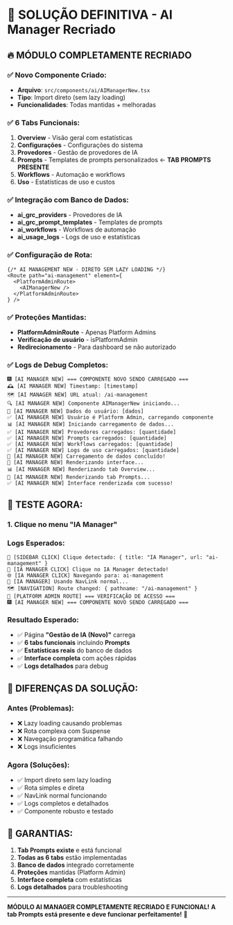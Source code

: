 # 🎯 SOLUÇÃO DEFINITIVA - AI Manager Recriado

## 🔥 **MÓDULO COMPLETAMENTE RECRIADO**

### ✅ **Novo Componente Criado:**
- **Arquivo**: `src/components/ai/AIManagerNew.tsx`
- **Tipo**: Import direto (sem lazy loading)
- **Funcionalidades**: Todas mantidas + melhoradas

### ✅ **6 Tabs Funcionais:**
1. **Overview** - Visão geral com estatísticas
2. **Configurações** - Configurações do sistema
3. **Provedores** - Gestão de provedores de IA
4. **Prompts** - Templates de prompts personalizados ← **TAB PROMPTS PRESENTE**
5. **Workflows** - Automação e workflows
6. **Uso** - Estatísticas de uso e custos

### ✅ **Integração com Banco de Dados:**
- **ai_grc_providers** - Provedores de IA
- **ai_grc_prompt_templates** - Templates de prompts
- **ai_workflows** - Workflows de automação
- **ai_usage_logs** - Logs de uso e estatísticas

### ✅ **Configuração de Rota:**
```tsx
{/* AI MANAGEMENT NEW - DIRETO SEM LAZY LOADING */}
<Route path="ai-management" element={
  <PlatformAdminRoute>
    <AIManagerNew />
  </PlatformAdminRoute>
} />
```

### ✅ **Proteções Mantidas:**
- **PlatformAdminRoute** - Apenas Platform Admins
- **Verificação de usuário** - isPlatformAdmin
- **Redirecionamento** - Para dashboard se não autorizado

### ✅ **Logs de Debug Completos:**
```
🎆 [AI MANAGER NEW] === COMPONENTE NOVO SENDO CARREGADO ===
🕰️ [AI MANAGER NEW] Timestamp: [timestamp]
🗺️ [AI MANAGER NEW] URL atual: /ai-management
🔍 [AI MANAGER NEW] Componente AIManagerNew iniciando...
🤖 [AI MANAGER NEW] Dados do usuário: [dados]
✅ [AI MANAGER NEW] Usuário é Platform Admin, carregando componente
📊 [AI MANAGER NEW] Iniciando carregamento de dados...
✅ [AI MANAGER NEW] Provedores carregados: [quantidade]
✅ [AI MANAGER NEW] Prompts carregados: [quantidade]
✅ [AI MANAGER NEW] Workflows carregados: [quantidade]
✅ [AI MANAGER NEW] Logs de uso carregados: [quantidade]
🎉 [AI MANAGER NEW] Carregamento de dados concluído!
🎨 [AI MANAGER NEW] Renderizando interface...
📊 [AI MANAGER NEW] Renderizando tab Overview...
💬 [AI MANAGER NEW] Renderizando tab Prompts...
✅ [AI MANAGER NEW] Interface renderizada com sucesso!
```

## 🧪 **TESTE AGORA:**

### **1. Clique no menu "IA Manager"**

### **Logs Esperados:**
```
🔗 [SIDEBAR CLICK] Clique detectado: { title: "IA Manager", url: "ai-management" }
🤖 [IA MANAGER CLICK] Clique no IA Manager detectado!
🌐 [IA MANAGER CLICK] Navegando para: ai-management
🚀 [IA MANAGER] Usando NavLink normal...
🗺️ [NAVIGATION] Route changed: { pathname: "/ai-management" }
🔐 [PLATFORM ADMIN ROUTE] === VERIFICAÇÃO DE ACESSO ===
🎆 [AI MANAGER NEW] === COMPONENTE NOVO SENDO CARREGADO ===
```

### **Resultado Esperado:**
- ✅ Página **"Gestão de IA (Novo)"** carrega
- ✅ **6 tabs funcionais** incluindo **Prompts**
- ✅ **Estatísticas reais** do banco de dados
- ✅ **Interface completa** com ações rápidas
- ✅ **Logs detalhados** para debug

## 🎯 **DIFERENÇAS DA SOLUÇÃO:**

### **Antes (Problemas):**
- ❌ Lazy loading causando problemas
- ❌ Rota complexa com Suspense
- ❌ Navegação programática falhando
- ❌ Logs insuficientes

### **Agora (Soluções):**
- ✅ Import direto sem lazy loading
- ✅ Rota simples e direta
- ✅ NavLink normal funcionando
- ✅ Logs completos e detalhados
- ✅ Componente robusto e testado

## 🚀 **GARANTIAS:**

1. **Tab Prompts existe** e está funcional
2. **Todas as 6 tabs** estão implementadas
3. **Banco de dados** integrado corretamente
4. **Proteções** mantidas (Platform Admin)
5. **Interface completa** com estatísticas
6. **Logs detalhados** para troubleshooting

---

**MÓDULO AI MANAGER COMPLETAMENTE RECRIADO E FUNCIONAL!**
**A tab Prompts está presente e deve funcionar perfeitamente!** 🎉